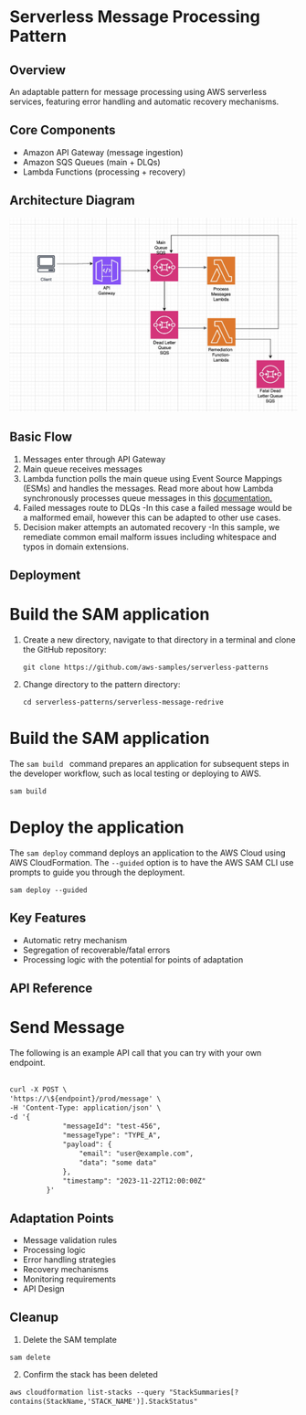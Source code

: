 # Serverless Message Processing Pattern

## Overview
An adaptable pattern for message processing using AWS serverless services, featuring error handling and automatic recovery mechanisms.

## Core Components
- Amazon API Gateway (message ingestion)
- Amazon SQS Queues (main + DLQs)
- Lambda Functions (processing + recovery)


## Architecture Diagram

![Architecture Diagram](architecture.jpeg)


## Basic Flow
1. Messages enter through API Gateway
2. Main queue receives messages
3. Lambda function polls the main queue using Event Source Mappings (ESMs) and handles the messages. 
   Read more about how Lambda synchronously processes queue messages in this [documentation.](https://docs.aws.amazon.com/lambda/latest/dg/with-sqs.html)
4. Failed messages route to DLQs -In this case a failed message would be a malformed email, however this can be adapted to other use cases.
5. Decision maker attempts an automated recovery -In this sample, we remediate common email malform issues including whitespace and typos in domain extensions.

## Deployment
# Build the SAM application

1. Create a new directory, navigate to that directory in a terminal and clone the GitHub repository:
    ``` 
    git clone https://github.com/aws-samples/serverless-patterns
    ```
2. Change directory to the pattern directory:
    ```
    cd serverless-patterns/serverless-message-redrive
    ```

# Build the SAM application
The ```sam build ``` command prepares an application for subsequent steps in the developer workflow, such as local testing or deploying to AWS.

   ```
sam build
   ```
# Deploy the application
The ```sam deploy``` command deploys an application to the AWS Cloud using AWS CloudFormation. The ```--guided``` option is to have the AWS SAM CLI use prompts to guide you through the deployment.

   ```
sam deploy --guided
   ```

## Key Features
- Automatic retry mechanism
- Segregation of recoverable/fatal errors
- Processing logic with the potential for points of adaptation

## API Reference
# Send Message

The following is an example API call that you can try with your own endpoint.

   ```

curl -X POST \
  'https://\${endpoint}/prod/message' \
  -H 'Content-Type: application/json' \
  -d '{
                "messageId": "test-456",
                "messageType": "TYPE_A",
                "payload": {
                    "email": "user@example.com",
                    "data": "some data"
                },
                "timestamp": "2023-11-22T12:00:00Z"
            }'
   ```


## Adaptation Points
- Message validation rules
- Processing logic
- Error handling strategies
- Recovery mechanisms
- Monitoring requirements
- API Design

## Cleanup
1. Delete the SAM template
```
sam delete
```
2. Confirm the stack has been deleted
```
aws cloudformation list-stacks --query "StackSummaries[?contains(StackName,'STACK_NAME')].StackStatus"
```